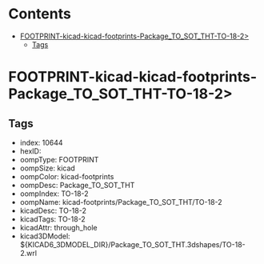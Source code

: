 



Contents
========

* [FOOTPRINT-kicad-kicad-footprints-Package_TO_SOT_THT-TO-18-2>](#footprint-kicad-kicad-footprints-package_to_sot_tht-to-18-2)
	* [Tags](#tags)

# FOOTPRINT-kicad-kicad-footprints-Package_TO_SOT_THT-TO-18-2>

## Tags

- index: 10644
- hexID: 
- oompType: FOOTPRINT
- oompSize: kicad
- oompColor: kicad-footprints
- oompDesc: Package_TO_SOT_THT
- oompIndex: TO-18-2
- oompName: kicad-footprints/Package_TO_SOT_THT/TO-18-2
- kicadDesc: TO-18-2
- kicadTags: TO-18-2
- kicadAttr: through_hole
- kicad3DModel: ${KICAD6_3DMODEL_DIR}/Package_TO_SOT_THT.3dshapes/TO-18-2.wrl

